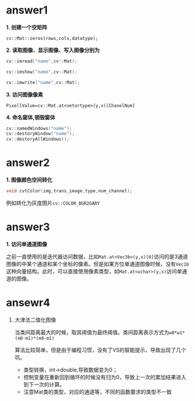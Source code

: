 # answer1

**1. 创建一个空矩阵**

`cv::Mat::zeros(rows,cols,datatype);`

**2. 读取图像、显示图像、写入图像分别为**

```c++
cv::imread("name",cv::Mat);

cv::imshow("name",cv::Mat);

cv::imwrite("name",cv::Mat);
```

**3. 访问图像像素**

`PixellValue=cv::Mat.at<vetortype>(y,x)[ChanelNum]`

**4. 命名窗体,销毁窗体**

```c++
cv::namedWindows("name");
cv::destoryWindow("name");
cv::destoryAllWindows();

```

# answer2

**1. 图像颜色空间转化**
```c++
void cvtColor(img,trans_image,type,num_channel);
```

例如转化为灰度图片`cv::COLOR_BGR2GARY`

# answer3

**1. 访问单通道图像**

之前一直使用的是迭代器访问数据，比如`Mat.at<Vec3b>(y,x)[0]`访问的是3通道图像的中某个通道和某个坐标的像素。但是如果方位单通道图像时候，没有`Vec1b`这种向量结构。此时，可以直接使用像素类型，如`Mat.at<uchar>(y,x)`访问单通道的图像。

# ansewr4

1. 大津法二值化图像
    
    当类间距离最大的时候，取其阈值为最终阈值。类间距离表示方式为`w0*w1*(m0-m1)*(m0-m1)`

    算法比较简单，但是由于编程习惯，没有了VS的智能提示，导致出现了几个坑。
    * 类型转换，int->double,导致数据变为0；
    * 控制变量在重新回到循环的时候没有归为0，导致上一次的累加结果进入到下一次的计算。
    * 注意Mat类的类型，对应的通道等，不同的函数要求的类型不一致